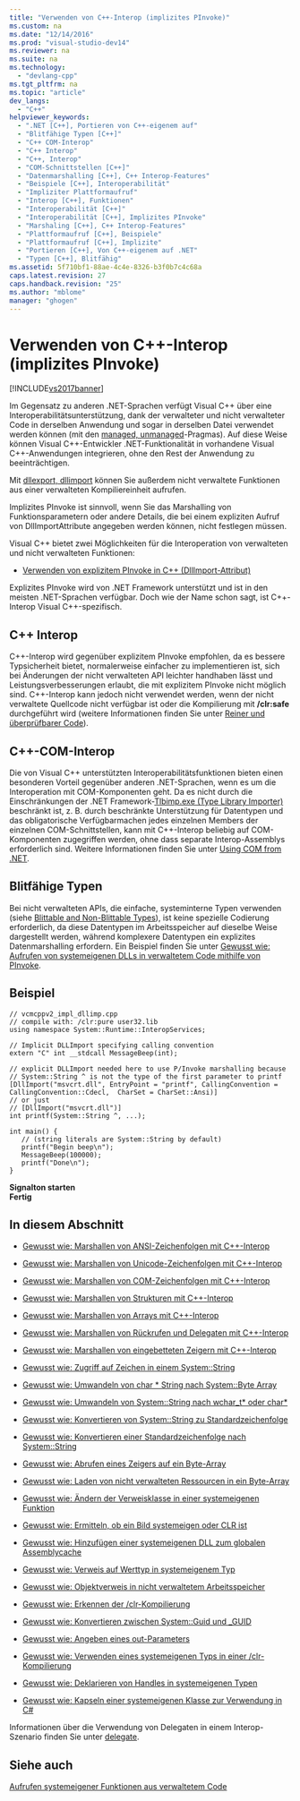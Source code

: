 ```yaml
---
title: "Verwenden von C++-Interop (implizites PInvoke)"
ms.custom: na
ms.date: "12/14/2016"
ms.prod: "visual-studio-dev14"
ms.reviewer: na
ms.suite: na
ms.technology: 
  - "devlang-cpp"
ms.tgt_pltfrm: na
ms.topic: "article"
dev_langs: 
  - "C++"
helpviewer_keywords: 
  - ".NET [C++], Portieren von C++-eigenem auf"
  - "Blitfähige Typen [C++]"
  - "C++ COM-Interop"
  - "C++ Interop"
  - "C++, Interop"
  - "COM-Schnittstellen [C++]"
  - "Datenmarshalling [C++], C++ Interop-Features"
  - "Beispiele [C++], Interoperabilität"
  - "Impliziter Plattformaufruf"
  - "Interop [C++], Funktionen"
  - "Interoperabilität [C++]"
  - "Interoperabilität [C++], Implizites PInvoke"
  - "Marshaling [C++], C++ Interop-Features"
  - "Plattformaufruf [C++], Beispiele"
  - "Plattformaufruf [C++], Implizite"
  - "Portieren [C++], Von C++-eigenem auf .NET"
  - "Typen [C++], Blitfähig"
ms.assetid: 5f710bf1-88ae-4c4e-8326-b3f0b7c4c68a
caps.latest.revision: 27
caps.handback.revision: "25"
ms.author: "mblome"
manager: "ghogen"
---
```

# Verwenden von C++-Interop (implizites PInvoke)
[!INCLUDE[vs2017banner](../assembler/inline/includes/vs2017banner.md)]

Im Gegensatz zu anderen .NET\-Sprachen verfügt Visual C\+\+ über eine Interoperabilitätsunterstützung, dank der verwalteter und nicht verwalteter Code in derselben Anwendung und sogar in derselben Datei verwendet werden können \(mit den [managed, unmanaged](../preprocessor/managed-unmanaged.md)\-Pragmas\).  Auf diese Weise können Visual C\+\+\-Entwickler .NET\-Funktionalität in vorhandene Visual C\+\+\-Anwendungen integrieren, ohne den Rest der Anwendung zu beeinträchtigen.  
  
 Mit [dllexport, dllimport](../cpp/dllexport-dllimport.md) können Sie außerdem nicht verwaltete Funktionen aus einer verwalteten Kompiliereinheit aufrufen.  
  
 Implizites PInvoke ist sinnvoll, wenn Sie das Marshalling von Funktionsparametern oder andere Details, die bei einem expliziten Aufruf von DllImportAttribute angegeben werden können, nicht festlegen müssen.  
  
 Visual C\+\+ bietet zwei Möglichkeiten für die Interoperation von verwalteten und nicht verwalteten Funktionen:  
  
-   [Verwenden von explizitem PInvoke in C\+\+ \(DllImport\-Attribut\)](../dotnet/using-explicit-pinvoke-in-cpp-dllimport-attribute.md)  
  
 Explizites PInvoke wird von .NET Framework unterstützt und ist in den meisten .NET\-Sprachen verfügbar.  Doch wie der Name schon sagt, ist C\+\+\-Interop Visual C\+\+\-spezifisch.  
  
## C\+\+ Interop  
 C\+\+\-Interop wird gegenüber explizitem PInvoke empfohlen, da es bessere Typsicherheit bietet, normalerweise einfacher zu implementieren ist, sich bei Änderungen der nicht verwalteten API leichter handhaben lässt und Leistungsverbesserungen erlaubt, die mit explizitem PInvoke nicht möglich sind.  C\+\+\-Interop kann jedoch nicht verwendet werden, wenn der nicht verwaltete Quellcode nicht verfügbar ist oder die Kompilierung mit **\/clr:safe** durchgeführt wird \(weitere Informationen finden Sie unter [Reiner und überprüfbarer Code](../dotnet/pure-and-verifiable-code-cpp-cli.md)\).  
  
## C\+\+\-COM\-Interop  
 Die von Visual C\+\+ unterstützten Interoperabilitätsfunktionen bieten einen besonderen Vorteil gegenüber anderen .NET\-Sprachen, wenn es um die Interoperation mit COM\-Komponenten geht.  Da es nicht durch die Einschränkungen der .NET Framework\-[Tlbimp.exe \(Type Library Importer\)](../Topic/Tlbimp.exe%20\(Type%20Library%20Importer\).md) beschränkt ist, z. B. durch beschränkte Unterstützung für Datentypen und das obligatorische Verfügbarmachen jedes einzelnen Members der einzelnen COM\-Schnittstellen, kann mit C\+\+\-Interop beliebig auf COM\-Komponenten zugegriffen werden, ohne dass separate Interop\-Assemblys erforderlich sind.  Weitere Informationen finden Sie unter [Using COM from .NET](assetId:///03976661-6278-4227-a6c1-3b3315502c15).  
  
## Blitfähige Typen  
 Bei nicht verwalteten APIs, die einfache, systeminterne Typen verwenden \(siehe [Blittable and Non\-Blittable Types](../Topic/Blittable%20and%20Non-Blittable%20Types.md)\), ist keine spezielle Codierung erforderlich, da diese Datentypen im Arbeitsspeicher auf dieselbe Weise dargestellt werden, während komplexere Datentypen ein explizites Datenmarshalling erfordern.  Ein Beispiel finden Sie unter [Gewusst wie: Aufrufen von systemeigenen DLLs in verwaltetem Code mithilfe von PInvoke](../dotnet/how-to-call-native-dlls-from-managed-code-using-pinvoke.md).  
  
## Beispiel  
  
```  
// vcmcppv2_impl_dllimp.cpp  
// compile with: /clr:pure user32.lib  
using namespace System::Runtime::InteropServices;  
  
// Implicit DLLImport specifying calling convention  
extern "C" int __stdcall MessageBeep(int);  
  
// explicit DLLImport needed here to use P/Invoke marshalling because  
// System::String ^ is not the type of the first parameter to printf  
[DllImport("msvcrt.dll", EntryPoint = "printf", CallingConvention = CallingConvention::Cdecl,  CharSet = CharSet::Ansi)]  
// or just  
// [DllImport("msvcrt.dll")]  
int printf(System::String ^, ...);   
  
int main() {  
   // (string literals are System::String by default)  
   printf("Begin beep\n");  
   MessageBeep(100000);  
   printf("Done\n");  
}  
```  
  
  **Signalton starten**  
**Fertig**   
## In diesem Abschnitt  
  
-   [Gewusst wie: Marshallen von ANSI\-Zeichenfolgen mit C\+\+\-Interop](../dotnet/how-to-marshal-ansi-strings-using-cpp-interop.md)  
  
-   [Gewusst wie: Marshallen von Unicode\-Zeichenfolgen mit C\+\+\-Interop](../dotnet/how-to-marshal-unicode-strings-using-cpp-interop.md)  
  
-   [Gewusst wie: Marshallen von COM\-Zeichenfolgen mit C\+\+\-Interop](../dotnet/how-to-marshal-com-strings-using-cpp-interop.md)  
  
-   [Gewusst wie: Marshallen von Strukturen mit C\+\+\-Interop](../dotnet/how-to-marshal-structures-using-cpp-interop.md)  
  
-   [Gewusst wie: Marshallen von Arrays mit C\+\+\-Interop](../dotnet/how-to-marshal-arrays-using-cpp-interop.md)  
  
-   [Gewusst wie: Marshallen von Rückrufen und Delegaten mit C\+\+\-Interop](../dotnet/how-to-marshal-callbacks-and-delegates-by-using-cpp-interop.md)  
  
-   [Gewusst wie: Marshallen von eingebetteten Zeigern mit C\+\+\-Interop](../dotnet/how-to-marshal-embedded-pointers-using-cpp-interop.md)  
  
-   [Gewusst wie: Zugriff auf Zeichen in einem System::String](../dotnet/how-to-access-characters-in-a-system-string.md)  
  
-   [Gewusst wie: Umwandeln von char \* String nach System::Byte Array](../dotnet/how-to-convert-char-star-string-to-system-byte-array.md)  
  
-   [Gewusst wie: Umwandeln von System::String nach wchar\_t\* oder char\*](../dotnet/how-to-convert-system-string-to-wchar-t-star-or-char-star.md)  
  
-   [Gewusst wie: Konvertieren von System::String zu Standardzeichenfolge](../dotnet/how-to-convert-system-string-to-standard-string.md)  
  
-   [Gewusst wie: Konvertieren einer Standardzeichenfolge nach System::String](../dotnet/how-to-convert-standard-string-to-system-string.md)  
  
-   [Gewusst wie: Abrufen eines Zeigers auf ein Byte\-Array](../dotnet/how-to-obtain-a-pointer-to-byte-array.md)  
  
-   [Gewusst wie: Laden von nicht verwalteten Ressourcen in ein Byte\-Array](../dotnet/how-to-load-unmanaged-resources-into-a-byte-array.md)  
  
-   [Gewusst wie: Ändern der Verweisklasse in einer systemeigenen Funktion](../dotnet/how-to-modify-reference-class-in-a-native-function.md)  
  
-   [Gewusst wie: Ermitteln, ob ein Bild systemeigen oder CLR ist](../dotnet/how-to-determine-if-an-image-is-native-or-clr.md)  
  
-   [Gewusst wie: Hinzufügen einer systemeigenen DLL zum globalen Assemblycache](../dotnet/how-to-add-native-dll-to-global-assembly-cache.md)  
  
-   [Gewusst wie: Verweis auf Werttyp in systemeigenem Typ](../dotnet/how-to-hold-reference-to-value-type-in-native-type.md)  
  
-   [Gewusst wie: Objektverweis in nicht verwaltetem Arbeitsspeicher](../dotnet/how-to-hold-object-reference-in-unmanaged-memory.md)  
  
-   [Gewusst wie: Erkennen der \/clr\-Kompilierung](../dotnet/how-to-detect-clr-compilation.md)  
  
-   [Gewusst wie: Konvertieren zwischen System::Guid und \_GUID](../dotnet/how-to-convert-between-system-guid-and-guid.md)  
  
-   [Gewusst wie: Angeben eines out\-Parameters](../dotnet/how-to-specify-an-out-parameter.md)  
  
-   [Gewusst wie: Verwenden eines systemeigenen Typs in einer \/clr\-Kompilierung](../dotnet/how-to-use-a-native-type-in-a-clr-compilation.md)  
  
-   [Gewusst wie: Deklarieren von Handles in systemeigenen Typen](../dotnet/how-to-declare-handles-in-native-types.md)  
  
-   [Gewusst wie: Kapseln einer systemeigenen Klasse zur Verwendung in C\#](../dotnet/how-to-wrap-native-class-for-use-by-csharp.md)  
  
 Informationen über die Verwendung von Delegaten in einem Interop\-Szenario finden Sie unter [delegate](../windows/delegate-cpp-component-extensions.md).  
  
## Siehe auch  
 [Aufrufen systemeigener Funktionen aus verwaltetem Code](../dotnet/calling-native-functions-from-managed-code.md)